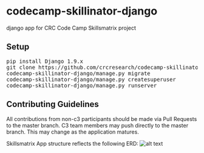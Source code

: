 # codecamp-skillinator-django
django app for CRC Code Camp Skillsmatrix project

## Setup
<pre>pip install Django 1.9.x
git clone https://github.com/crcresearch/codecamp-skillinator-django.git
codecamp-skillinator-django/manage.py migrate
codecamp-skillinator-django/manage.py createsuperuser
codecamp-skillinator-django/manage.py runserver
</pre>

## Contributing Guidelines
All contributions from non-c3 participants should be made via Pull Requests to the master branch. C3 team members may push directly to the master branch. This may change as the application matures.

Skillsmatrix App structure reflects the following ERD: 
![alt text][erd]

[erd]: https://raw.githubusercontent.com/crcresearch/codecamp-skillinator-django/master/skillsmatrix_erd.png "Skillsmatrix app database ERD"



